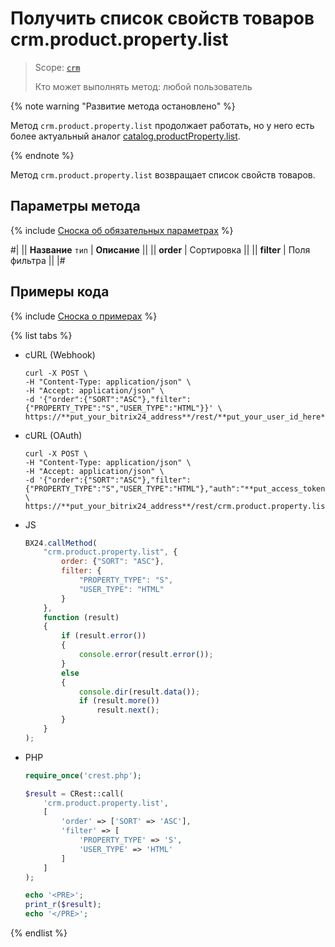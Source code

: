 # Получить список свойств товаров crm.product.property.list

> Scope: [`crm`](../../../scopes/permissions.md)
>
> Кто может выполнять метод: любой пользователь

{% note warning "Развитие метода остановлено" %}

Метод `crm.product.property.list` продолжает работать, но у него есть более актуальный аналог [catalog.productProperty.list](../../../catalog/product-property/catalog-product-property-list.md).

{% endnote %}

Метод `crm.product.property.list` возвращает список свойств товаров.

## Параметры метода

{% include [Сноска об обязательных параметрах](../../../../_includes/required.md) %}

#|
|| **Название**
`тип` | **Описание** ||
|| **order** |  Сортировка ||
|| **filter** | Поля фильтра ||
|#

## Примеры кода

{% include [Сноска о примерах](../../../../_includes/examples.md) %}

{% list tabs %}

- cURL (Webhook)

    ```http
    curl -X POST \
    -H "Content-Type: application/json" \
    -H "Accept: application/json" \
    -d '{"order":{"SORT":"ASC"},"filter":{"PROPERTY_TYPE":"S","USER_TYPE":"HTML"}}' \
    https://**put_your_bitrix24_address**/rest/**put_your_user_id_here**/**put_your_webbhook_here**/crm.product.property.list
    ```

- cURL (OAuth)

    ```http
    curl -X POST \
    -H "Content-Type: application/json" \
    -H "Accept: application/json" \
    -d '{"order":{"SORT":"ASC"},"filter":{"PROPERTY_TYPE":"S","USER_TYPE":"HTML"},"auth":"**put_access_token_here**"}' \
    https://**put_your_bitrix24_address**/rest/crm.product.property.list
    ```

- JS

    ```js
    BX24.callMethod(
        "crm.product.property.list", {
            order: {"SORT": "ASC"},
            filter: {
                "PROPERTY_TYPE": "S",
                "USER_TYPE": "HTML"
            }
        },
        function (result)
        {
            if (result.error())
            {
                console.error(result.error());
            }
            else
            {
                console.dir(result.data());
                if (result.more())
                    result.next();
            }
        }
    );
    ```

- PHP

    ```php
    require_once('crest.php');

    $result = CRest::call(
        'crm.product.property.list',
        [
            'order' => ['SORT' => 'ASC'],
            'filter' => [
                'PROPERTY_TYPE' => 'S',
                'USER_TYPE' => 'HTML'
            ]
        ]
    );

    echo '<PRE>';
    print_r($result);
    echo '</PRE>';
    ```

{% endlist %}